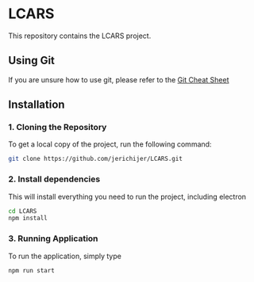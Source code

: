 # LCARS

This repository contains the LCARS project.

## Using Git

If you are unsure how to use git, please refer to the [Git Cheat Sheet](gitCheat.txt)

## Installation
### 1. Cloning the Repository

To get a local copy of the project, run the following command:

```bash
git clone https://github.com/jerichijer/LCARS.git
```
### 2. Install dependencies
This will install everything you need to run the project, including electron

```bash
cd LCARS
npm install
```
### 3. Running Application

To run the application, simply type

```bash
npm run start
```
